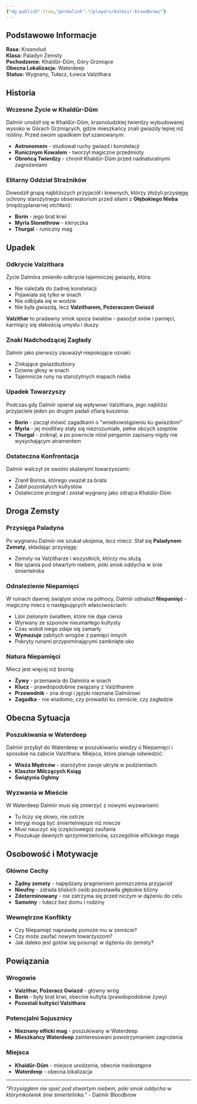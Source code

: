 ```yaml
---
{"dg-publish":true,"permalink":"/players/dalmiir-bloodbrow/"}
---
```


## Podstawowe Informacje
**Rasa:** Krasnolud  
**Klasa:** Paladyn Zemsty  
**Pochodzenie:** Khaldûr-Dûm, Góry Grzmiące  
**Obecna Lokalizacja:** Waterdeep  
**Status:** Wygnany, Tułacz, Łowca Valzithara  

## Historia

### Wczesne Życie w Khaldûr-Dûm
Dalmiir urodził się w Khaldûr-Dûm, krasnoludzkiej twierdzy wybudowanej wysoko w Górach Grzmiących, gdzie mieszkańcy znali gwiazdy lepiej niż rośliny. Przed swoim upadkiem był szanowanym:
- **Astronomem** - studiował ruchy gwiazd i konstelacji
- **Runicznym Kowalem** - tworzył magiczne przedmioty
- **Obrońcą Twierdzy** - chronił Khaldûr-Dûm przed nadnaturalnymi zagrożeniami

### Elitarny Oddział Strażników
Dowodził grupą najbliższych przyjaciół i krewnych, którzy złożyli przysięgę ochrony starożytnego obserwatorium przed siłami z **Głębokiego Nieba** (międzyplanarnej otchłani):
- **Borin** - jego brat krwi
- **Myrla Stonethrow** - kleryczka
- **Thurgal** - runiczny mag

## Upadek

### Odkrycie Valzithara
Życie Dalmiira zmieniło odkrycie tajemniczej gwiazdy, która:
- Nie należała do żadnej konstelacji
- Pojawiała się tylko w snach
- Nie odbijała się w wodzie
- Nie była gwiazdą, lecz **Valzitharem, Pożeraczem Gwiazd**

**Valzithar** to pradawny smok spoza światów - pasożyt snów i pamięci, karmiący się słabością umysłu i duszy.

### Znaki Nadchodzącej Zagłady
Dalmiir jako pierwszy zauważył niepokojące oznaki:
- Znikające gwiazdozbiory
- Dziwne głosy w snach  
- Tajemnicze runy na starożytnych mapach nieba

### Upadek Towarzyszy
Podczas gdy Dalmiir opierał się wpływowi Valzithara, jego najbliżsi przyjaciele jeden po drugim padali ofiarą kuszenia:
- **Borin** - zaczął mówić zagadkami o "wniebowstąpieniu ku gwiazdom"
- **Myrla** - jej modlitwy stały się niezrozumiałe, pełne obcych szeptów
- **Thurgal** - zniknął, a po powrocie niósł pergamin zapisany nigdy nie wysychającym atramentem

### Ostateczna Konfrontacja
Dalmiir walczył ze swoimi skalanymi towarzyszami:
- Zranił Borina, którego uważał za brata
- Zabił pozostałych kultystów
- Ostatecznie przegrał i został wygnany jako zdrajca Khaldûr-Dûm

## Droga Zemsty

### Przysięga Paladyna
Po wygnaniu Dalmiir nie szukał ukojenia, lecz miecz. Stał się **Paladynem Zemsty**, składając przysięgę:
- Zemsty na Valzitharze i wszystkich, którzy mu służą
- Nie spania pod otwartym niebem, póki smok oddycha w śnie śmiertelnika

### Odnalezienie Niepamięci
W ruinach dawnej świątyni snów na północy, Dalmiir odnalazł **Niepamięć** - magiczny miecz o następujących właściwościach:
- Lśni zielonym światłem, które nie daje cienia
- Wyrwany ze szponów nieumarłego kultysty
- Czas wokół niego zdaje się zamarły
- **Wymazuje** zabitych wrogów z pamięci innych
- Pokryty runami przypominającymi zamknięte oko

### Natura Niepamięci
Miecz jest więcej niż bronią:
- **Żywy** - przemawia do Dalmiira w snach
- **Klucz** - prawdopodobnie związany z Valzitharem
- **Przewodnik** - zna drogi i języki nieznane Dalmiirowi
- **Zagadka** - nie wiadomo, czy prowadzi ku zemście, czy zagładzie

## Obecna Sytuacja

### Poszukiwania w Waterdeep
Dalmiir przybył do Waterdeep w poszukiwaniu wiedzy o Niepamięci i sposobie na zabicie Valzithara. Miejsca, które planuje odwiedzić:
- **Wieża Mędrców** - starożytne zwoje ukryte w podziemiach
- **Klasztor Milczących Ksiąg**
- **Świątynia Oghmy**

### Wyzwania w Mieście
W Waterdeep Dalmiir musi się zmierzyć z nowymi wyzwaniami:
- Tu liczy się słowo, nie ostrze
- Intrygi mogą być śmiertelniejsze niż miecze
- Musi nauczyć się (częściowego) zaufania
- Poszukuje dawnych sprzymierzeńców, szczególnie elfickiego maga

## Osobowość i Motywacje

### Główne Cechy
- **Żądny zemsty** - napędzany pragnieniem pomszczenia przyjaciół
- **Nieufny** - zdrada bliskich osób pozostawiła głębokie blizny
- **Zdeterminowany** - nie zatrzyma się przed niczym w dążeniu do celu
- **Samotny** - tułacz bez domu i rodziny

### Wewnętrzne Konflikty
- Czy Niepamięć naprawdę pomoże mu w zemście?
- Czy może zaufać nowym towarzyszom?
- Jak daleko jest gotów się posunąć w dążeniu do zemsty?

## Powiązania

### Wrogowie
- **Valzithar, Pożeracz Gwiazd** - główny wróg
- **Borin** - były brat krwi, obecnie kultyta (prawdopodobnie żywy)
- **Pozostali kultyści Valzithara**

### Potencjalni Sojusznicy
- **Nieznany elficki mag** - poszukiwany w Waterdeep
- **Mieszkańcy Waterdeep** zainteresowani powstrzymaniem zagrożenia

### Miejsca
- **Khaldûr-Dûm** - miejsce urodzenia, obecnie niedostępne
- **Waterdeep** - obecna lokalizacja

---

*"Przysiągłem nie spać pod otwartym niebem, póki smok oddycha w którymkolwiek śnie śmiertelnika."* - Dalmiir Bloodbrow